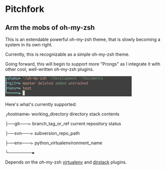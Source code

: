 # Pitchfork
## Arm the mobs of oh-my-zsh

This is an extendable powerful oh-my-zsh theme, that is slowly becoming a system in its own right.

Currently, this is recognizable as a simple oh-my-zsh theme.

Going forward, this will begin to support more "Prongs" as I integrate it with other cool, well-written oh-my-zsh plugins.

![Alt text](/screenshot.jpeg "Pitchfork in action!")

Here's what's currently supported:

╭hostname▹ working_directory directory stack contents

├──git───▹ branch_tag_or_ref current repository status

├──svn───▹ subversion_repo_path

├──env───▹ python_virtualenvironment_name

╰────────▸ 

Depends on the oh-my-zsh [virtualenv](https://github.com/gepoch/oh-my-zsh-virtualenv) and [dirstack](https://github.com/gepoch/oh-my-zsh-dirstack) plugins.
